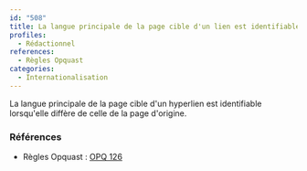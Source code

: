 ```yaml
---
id: "508"
title: La langue principale de la page cible d'un lien est identifiable lorsqu'elle diffère de celle de la page d'origine.
profiles:
  - Rédactionnel
references:
  - Règles Opquast
categories:
  - Internationalisation
---
```


La langue principale de la page cible d'un hyperlien est identifiable lorsqu'elle diffère de celle de la page d'origine.

### Références

*   Règles Opquast : [OPQ 126](https://checklists.opquast.com/fr/assurance-qualite-web/la-langue-principale-de-la-page-cible-dun-lien-est-identifiable-lorsquelle-differe-de-celle-de-la-page-dorigine)
